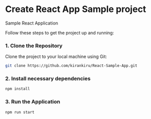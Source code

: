 # Create React App Sample project

Sample React Application

Follow these steps to get the project up and running:

### 1. Clone the Repository

Clone the project to your local machine using Git:

```bash
git clone https://github.com/kirankiru/React-Sample-App.git
```

### 2. Install necessary dependencies
```bash
npm install
```

### 3. Run the Application
```bash
npm run start
```


